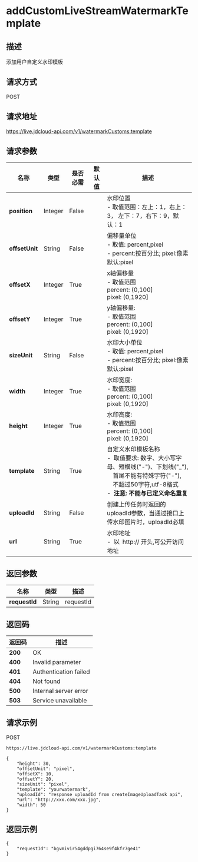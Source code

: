 # addCustomLiveStreamWatermarkTemplate


## 描述
添加用户自定义水印模板


## 请求方式
POST

## 请求地址
https://live.jdcloud-api.com/v1/watermarkCustoms:template


## 请求参数
|名称|类型|是否必需|默认值|描述|
|---|---|---|---|---|
|**position**|Integer|False| |水印位置<br>- 取值范围：左上：1，右上：3， 左下：7，右下：9，默认：1<br>|
|**offsetUnit**|String|False| |偏移量单位<br>- 取值: percent,pixel<br>- percent:按百分比; pixel:像素 默认:pixel<br>|
|**offsetX**|Integer|True| |x轴偏移量<br>- 取值范围<br>  percent: (0,100]<br>  pixel: (0,1920]<br>|
|**offsetY**|Integer|True| |y轴偏移量:<br>- 取值范围<br>  percent: (0,100]<br>  pixel: (0,1920]<br>|
|**sizeUnit**|String|False| |水印大小单位<br>- 取值: percent,pixel<br>- percent:按百分比; pixel:像素 默认:pixel<br>|
|**width**|Integer|True| |水印宽度:<br>- 取值范围<br>  percent: (0,100]<br>  pixel: (0,1920]<br>|
|**height**|Integer|True| |水印高度:<br>- 取值范围<br>  percent: (0,100]<br>  pixel: (0,1920]<br>|
|**template**|String|True| |自定义水印模板名称<br>-&ensp;取值要求: 数字、大小写字母、短横线("-")、下划线("_"),<br>&ensp;&ensp;首尾不能有特殊字符("-"),<br>&ensp;&ensp;不超过50字符,utf-8格式<br>-&ensp;<b>注意: 不能与已定义命名重复</b><br>|
|**uploadId**|String|False| |创建上传任务时返回的uploadId参数，当通过接口上传水印图片时，uploadId必填<br>|
|**url**|String|True| |水印地址<br>-&ensp;以&ensp;http:// 开头,可公开访问地址<br>|


## 返回参数
|名称|类型|描述|
|---|---|---|
|**requestId**|String|requestId|


## 返回码
|返回码|描述|
|---|---|
|**200**|OK|
|**400**|Invalid parameter|
|**401**|Authentication failed|
|**404**|Not found|
|**500**|Internal server error|
|**503**|Service unavailable|

## 请求示例
POST
```
https://live.jdcloud-api.com/v1/watermarkCustoms:template
```
```
{
    "height": 30, 
    "offsetUnit": "pixel", 
    "offsetX": 10, 
    "offsetY": 20, 
    "sizeUnit": "pixel", 
    "template": "yourwatermark", 
    "uploadId": "response uploadId from createImageUploadTask api", 
    "url": "http://xxx.com/xxx.jpg", 
    "width": 50
}
```

## 返回示例
```
{
    "requestId": "bgvmivir54gddpgi764se9f4kfr7ge41"
}
```
